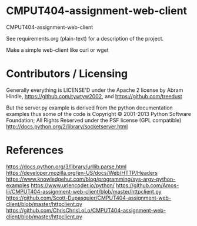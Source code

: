 CMPUT404-assignment-web-client
==============================

CMPUT404-assignment-web-client

See requirements.org (plain-text) for a description of the project.

Make a simple web-client like curl or wget

Contributors / Licensing
========================

Generally everything is LICENSE'D under the Apache 2 license by Abram Hindle, 
https://github.com/tywtyw2002, and https://github.com/treedust

But the server.py example is derived from the python documentation
examples thus some of the code is Copyright © 2001-2013 Python
Software Foundation; All Rights Reserved under the PSF license (GPL
compatible) http://docs.python.org/2/library/socketserver.html


References
========================
https://docs.python.org/3/library/urllib.parse.html
https://developer.mozilla.org/en-US/docs/Web/HTTP/Headers
https://www.knowledgehut.com/blog/programming/sys-argv-python-examples
https://www.urlencoder.io/python/
https://github.com/Amos-lii/CMPUT404-assignment-web-client/blob/master/httpclient.py
https://github.com/Scott-Dupasquier/CMPUT404-assignment-web-client/blob/master/httpclient.py
https://github.com/ChrisChrisLoLo/CMPUT404-assignment-web-client/blob/master/httpclient.py
